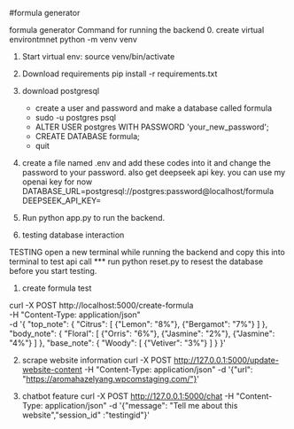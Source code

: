#formula generator

formula generator 
Command for running the backend
0. create virtual environtmnet
python -m venv venv

1. Start virtual env:
source venv/bin/activate

2. Download requirements
pip install -r requirements.txt

3. download postgresql
    - create a user and password and make a database called formula
    - sudo -u postgres psql
    - ALTER USER postgres WITH PASSWORD 'your_new_password';
    - CREATE DATABASE formula;
    - quit 

4. create a file named .env and add these codes into it and change the password to your password. also get deepseek api key. you can use my openai key for now
DATABASE_URL=postgresql://postgres:password@localhost/formula
DEEPSEEK_API_KEY=

5. Run python app.py to run the backend. 

6. testing database interaction


TESTING
open a new terminal while running the backend and copy this into terminal to test api call
*** run python reset.py to resest the database before you start testing. 

1. create formula test

curl -X POST http://localhost:5000/create-formula \
-H "Content-Type: application/json" \
-d '{
  "top_note": {
    "Citrus": [
      {"Lemon": "8%"},
      {"Bergamot": "7%"}
    ]
  },
  "body_note": {
    "Floral": [
      {"Orris": "6%"},
      {"Jasmine": "2%"},
      {"Jasmine": "4%"}
    ]
  },
  "base_note": {
    "Woody": [
      {"Vetiver": "3%"}
    ]
  }
}'

2. scrape website information
curl -X POST http://127.0.0.1:5000/update-website-content -H "Content-Type: application/json" -d '{"url": "https://aromahazelyang.wpcomstaging.com/"}'

3. chatbot feature
curl -X POST http://127.0.0.1:5000/chat -H "Content-Type: application/json" -d '{"message": "Tell me about this website","session_id" :"testingid"}'  
